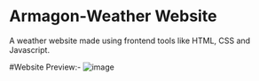 # Armagon-Weather Website
A weather website made using frontend tools like HTML, CSS and Javascript.

#Website Preview:-
![image](https://user-images.githubusercontent.com/81147674/176661918-19a03c23-b6c0-4346-b4c6-fbfa35faae91.png)
